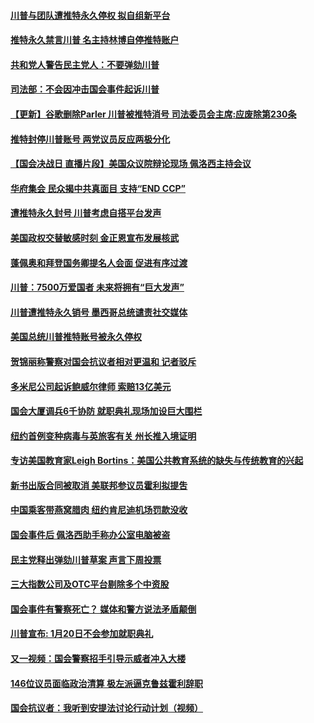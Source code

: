 #### [川普与团队遭推特永久停权 拟自组新平台](../pages/prog203/a103028610.md) 
#### [推特永久禁言川普 名主持林博自停推特账户](../pages/prog203/a103028555.md) 
#### [共和党人警告民主党人：不要弹劾川普](../pages/prog203/a103028546.md) 
#### [司法部：不会因冲击国会事件起诉川普](../pages/prog203/a103028551.md) 
#### [【更新】谷歌删除Parler 川普被推特消号 司法委员会主席:应废除第230条](../pages/prog203/a103028183.md) 
#### [推特封停川普账号 两党议员反应两极分化](../pages/prog203/a103028478.md) 
#### [【国会决战日 直播片段】美国众议院辩论现场 佩洛西主持会议](../pages/prog203/a103028492.md) 
#### [华府集会 民众揭中共真面目 支持“END CCP”](../pages/prog203/a103028413.md) 
#### [遭推特永久封号 川普考虑自搭平台发声](../pages/prog203/a103028258.md) 
#### [美国政权交替敏感时刻 金正恩宣布发展核武](../pages/prog203/a103028273.md) 
#### [蓬佩奥和拜登国务卿提名人会面 促进有序过渡](../pages/prog203/a103028247.md) 
#### [川普：7500万爱国者 未来将拥有“巨大发声”](../pages/prog203/a103028180.md) 
#### [川普遭推特永久销号 墨西哥总统谴责社交媒体](../pages/prog203/a103028174.md) 
#### [美国总统川普推特账号被永久停权](../pages/prog203/a103028179.md) 
#### [贺锦丽称警察对国会抗议者相对更温和 记者驳斥](../pages/prog203/a103027764.md) 
#### [多米尼公司起诉鲍威尔律师 索赔13亿美元](../pages/prog203/a103028118.md) 
#### [国会大厦调兵6千协防 就职典礼现场加设巨大围栏](../pages/prog203/a103028036.md) 
#### [纽约首例变种病毒与英旅客有关 州长推入境证明](../pages/prog203/a103028097.md) 
#### [专访美国教育家Leigh Bortins：美国公共教育系统的缺失与传统教育的兴起](../pages/prog203/a103028103.md) 
#### [新书出版合同被取消 美联邦参议员霍利拟提吿](../pages/prog203/a103028102.md) 
#### [中国乘客带燕窝腊肉 纽约肯尼迪机场罚款没收](../pages/prog203/a103028091.md) 
#### [国会事件后 佩洛西助手称办公室电脑被盗](../pages/prog203/a103028015.md) 
#### [民主党释出弹劾川普草案 声言下周投票](../pages/prog203/a103028016.md) 
#### [三大指数公司及OTC平台剔除多个中资股](../pages/prog203/a103028068.md) 
#### [国会事件有警察死亡？ 媒体和警方说法矛盾颠倒](../pages/prog203/a103027996.md) 
#### [川普宣布: 1月20日不会参加就职典礼](../pages/prog203/a103028045.md) 
#### [又一视频：国会警察招手引导示威者冲入大楼](../pages/prog203/a103027983.md) 
#### [146位议员面临政治清算 极左派逼克鲁兹霍利辞职](../pages/prog203/a103027973.md) 
#### [国会抗议者：我听到安提法讨论行动计划（视频）](../pages/prog203/a103027948.md) 
